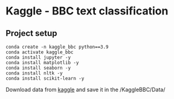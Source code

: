 # Kaggle - BBC text classification

## Project setup
```
conda create -n kaggle_bbc python==3.9
conda activate kaggle_bbc
conda install jupyter -y
conda install matplotlib -y
conda install seaborn -y
conda install nltk -y
conda install scikit-learn -y
```
Download data from <a href="https://www.kaggle.com/competitions/learn-ai-bbc/data">kaggle</a> and save it in the /KaggleBBC/Data/
